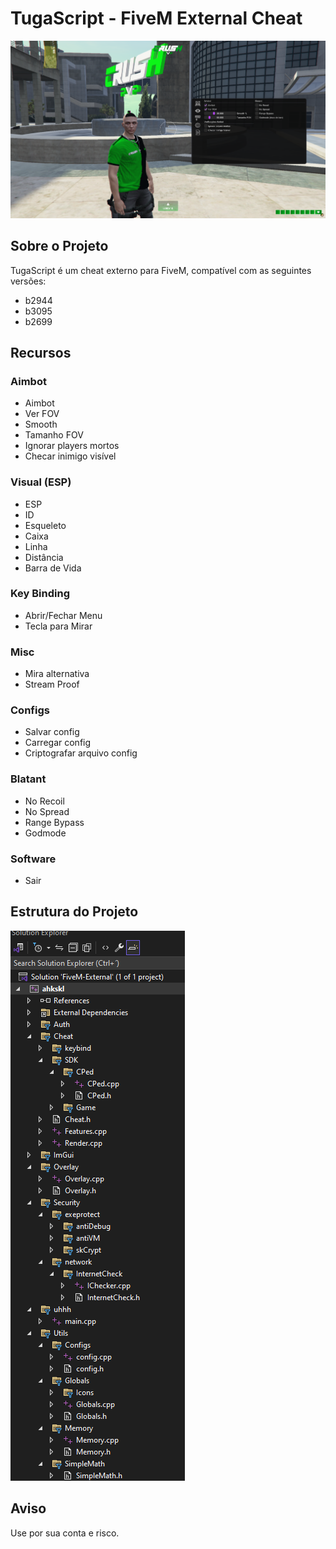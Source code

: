 # TugaScript - FiveM External Cheat
![Imagem do Cheat](https://github.com/realkayo/TugaScript-External/blob/main/Capture.PNG)

## Sobre o Projeto

TugaScript é um cheat externo para FiveM, compatível com as seguintes versões:

- b2944
- b3095
- b2699

## Recursos

### Aimbot

- Aimbot
- Ver FOV
- Smooth
- Tamanho FOV
- Ignorar players mortos
- Checar inimigo visível

### Visual (ESP)

- ESP
- ID
- Esqueleto
- Caixa
- Linha
- Distância
- Barra de Vida

### Key Binding

- Abrir/Fechar Menu
- Tecla para Mirar

### Misc

- Mira alternativa
- Stream Proof

### Configs

- Salvar config
- Carregar config
- Criptografar arquivo config

### Blatant

- No Recoil
- No Spread
- Range Bypass
- Godmode

### Software

- Sair

## Estrutura do Projeto

![Imagem do Cheat](https://github.com/realkayo/TugaScript-External/blob/main/capture2.PNG)


## Aviso

Use por sua conta e risco.

